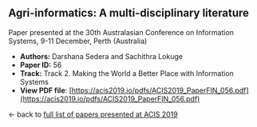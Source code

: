 ## Agri-informatics: A multi-disciplinary literature

Paper presented at the 30th Australasian Conference on Information Systems, 9-11 December, Perth (Australia)
- **Authors:** Darshana Sedera and Sachithra Lokuge
- **Paper ID:** 56
- **Track:** Track 2. Making the World a Better Place with Information Systems
- **View PDF file**: [https://acis2019.io/pdfs/ACIS2019_PaperFIN_056.pdf](https://acis2019.io/pdfs/ACIS2019_PaperFIN_056.pdf)

&larr; back to [full list of papers presented at ACIS 2019](https://acis2019.io/)